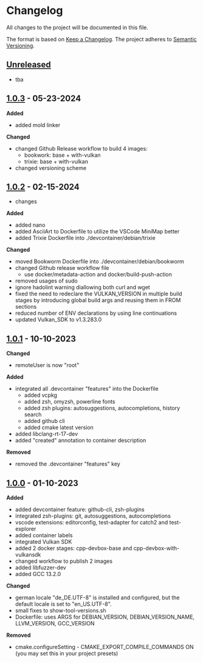 # Changelog

All changes to the project will be documented in this file.

The format is based on [Keep a Changelog](https://keepachangelog.com/en/1.0.0/).
The project adheres to [Semantic Versioning](https://semver.org/spec/v2.0.0.html).

## [Unreleased]

- tba

## [1.0.3] - 05-23-2024

**Added**

- added mold linker

**Changed**

- changed Github Release workflow to build 4 images:
  - bookwork: base + with-vulkan
  - trixie: base + with-vulkan
- changed versioning scheme

## [1.0.2] - 02-15-2024

- changes

**Added**

- added nano
- added AsciiArt to Dockerfile to utilize the VSCode MiniMap better
- added Trixie Dockerfile into ./devcontainer/debian/trixie

**Changed**

- moved Bookworm Dockerfile into ./devcontainer/debian/bookworm
- changed Github release workflow file
  - use docker/metadata-action and docker/build-push-action
- removed usages of sudo
- ignore hadolint warning diallowing both curl and wget
- fixed the need to redeclare the VULKAN_VERSION in multiple build stages
  by introducing global build args and reusing them in FROM sections
- reduced number of ENV declarations by using line continuations
- updated Vulkan_SDK to v1.3.283.0

## [1.0.1] - 10-10-2023

**Changed**

- remoteUser is now "root"

**Added**

- integrated all .devcontainer "features" into the Dockerfile
  - added vcpkg
  - added zsh, omyzsh, powerline fonts
  - added zsh plugins: autosuggestions, autocompletions, history search
  - added github cli
  - added cmake latest version
- added libclang-rt-17-dev
- added "created" annotation to container description

**Removed**

- removed the .devcontainer "features" key

## [1.0.0] - 01-10-2023

**Added**

- added devcontainer feature: github-cli, zsh-plugins
- integrated zsh-plugins: git, autosuggestions, autocompletions
- vscode extensions: editorconfig, test-adapter for catch2 and test-explorer
- added container labels
- integrated Vulkan SDK
- added 2 docker stages: cpp-devbox-base and cpp-devbox-with-vulkansdk
- changed workflow to publish 2 images
- added libfuzzer-dev
- added GCC 13.2.0

**Changed**

- german locale "de_DE.UTF-8" is installed and configured, but the default locale is set to "en_US.UTF-8".
- small fixes to show-tool-versions.sh
- Dockerfile: uses ARGS for DEBIAN_VERSION, DEBIAN_VERSION_NAME, LLVM_VERSION, GCC_VERSION

**Removed**

- cmake.configureSetting - CMAKE_EXPORT_COMPILE_COMMANDS ON (you may set this in your project presets)


<!-- Backlinks -->

[unreleased]: https://github.com/jakoch/cpp-devbox/compare/v1.0.3...HEAD
[1.0.3]: https://github.com/jakoch/cpp-devbox/releases/tag/v1.0.3
[1.0.2]: https://github.com/jakoch/cpp-devbox/releases/tag/v1.0.2
[1.0.1]: https://github.com/jakoch/cpp-devbox/releases/tag/v1.0.1
[1.0.0]: https://github.com/jakoch/cpp-devbox/releases/tag/v1.0.0
